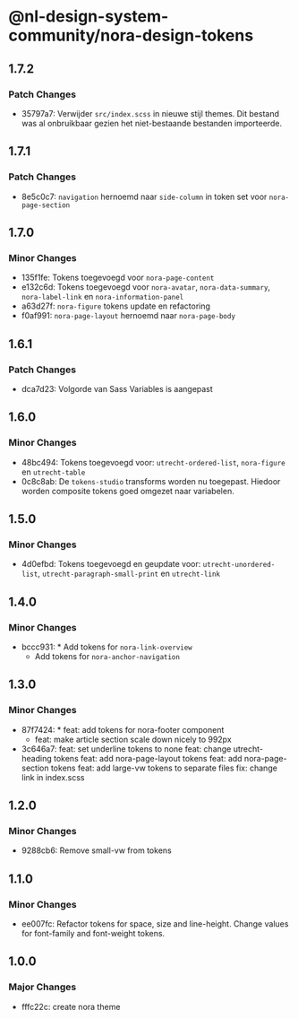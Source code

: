# @nl-design-system-community/nora-design-tokens

## 1.7.2

### Patch Changes

- 35797a7: Verwijder `src/index.scss` in nieuwe stijl themes. Dit bestand was al onbruikbaar gezien het niet-bestaande bestanden importeerde.

## 1.7.1

### Patch Changes

- 8e5c0c7: `navigation` hernoemd naar `side-column` in token set voor `nora-page-section`

## 1.7.0

### Minor Changes

- 135f1fe: Tokens toegevoegd voor `nora-page-content`
- e132c6d: Tokens toegevoegd voor `nora-avatar`, `nora-data-summary`, `nora-label-link` en `nora-information-panel`
- a63d27f: `nora-figure` tokens update en refactoring
- f0af991: `nora-page-layout` hernoemd naar `nora-page-body`

## 1.6.1

### Patch Changes

- dca7d23: Volgorde van Sass Variables is aangepast

## 1.6.0

### Minor Changes

- 48bc494: Tokens toegevoegd voor: `utrecht-ordered-list`, `nora-figure` en `utrecht-table`
- 0c8c8ab: De `tokens-studio` transforms worden nu toegepast. Hiedoor worden composite tokens goed omgezet naar variabelen.

## 1.5.0

### Minor Changes

- 4d0efbd: Tokens toegevoegd en geupdate voor: `utrecht-unordered-list`, `utrecht-paragraph-small-print` en `utrecht-link`

## 1.4.0

### Minor Changes

- bccc931: \* Add tokens for `nora-link-overview`
  - Add tokens for `nora-anchor-navigation`

## 1.3.0

### Minor Changes

- 87f7424: \* feat: add tokens for nora-footer component
  - feat: make article section scale down nicely to 992px
- 3c646a7: feat: set underline tokens to none
  feat: change utrecht-heading tokens
  feat: add nora-page-layout tokens
  feat: add nora-page-section tokens
  feat: add large-vw tokens to separate files
  fix: change link in index.scss

## 1.2.0

### Minor Changes

- 9288cb6: Remove small-vw from tokens

## 1.1.0

### Minor Changes

- ee007fc: Refactor tokens for space, size and line-height.
  Change values for font-family and font-weight tokens.

## 1.0.0

### Major Changes

- fffc22c: create nora theme
